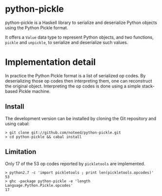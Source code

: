 # python-pickle

python-pickle is a Haskell library to serialize and deserialize Python objects
using the Python Pickle format.

It offers a `Value` data type to represent Python objects, and two functions,
`pickle` and `unpickle`, to serialize and deserialize such values.

# Implementation detail

In practice the Python Pickle format is a list of serialized op codes. By
deserializing those op codes then interpreting them, one can reconstruct the
original object. Interpreting the op codes is done using a simple stack-based
Pickle machine.

## Install

The development version can be installed by cloning the Git repository and
using cabal:

    > git clone git://github.com/noteed/python-pickle.git
    > cd python-pickle && cabal install

## Limitation

Only 17 of the 53 op codes reported by `pickletools` are implemented.

    > python2.7 -c 'import pickletools ; print len(pickletools.opcodes)'
    53
    > ghc -package python-pickle -e 'length Language.Python.Pickle.opcodes'
    17

